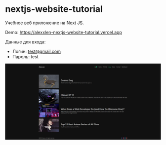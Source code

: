 # nextjs-website-tutorial

Учебное веб приложение на Next JS.

Demo: https://alexxlen-nextjs-website-tutorial.vercel.app

Данные для входа:

- Логин: test@gmail.com
- Пароль: test

![Alt text](image.png)
